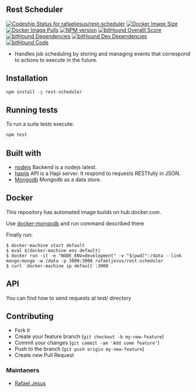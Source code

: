 ## Rest Scheduler

[![Codeship Status for rafaeljesus/rest-scheduler](https://codeship.com/projects/5fb5b430-7864-0133-0133-4ab273700aba/status?branch=master)](https://codeship.com/projects/118570)
[![Docker Image Size](https://img.shields.io/imagelayers/image-size/rafaeljesus/rest-scheduler/latest.svg)](https://hub.docker.com/r/rafaeljesus/rest-scheduler/)
[![Docker Image Pulls](https://img.shields.io/docker/pulls/rafaeljesus/rest-scheduler.svg)](https://hub.docker.com/r/rafaeljesus/rest-scheduler/)
[![NPM version](http://img.shields.io/npm/v/rest-scheduler.svg)](https://www.npmjs.org/package/rest-scheduler)
[![bitHound Overalll Score](https://www.bithound.io/github/rafaeljesus/rest-scheduler/badges/score.svg)](https://www.bithound.io/github/rafaeljesus/rest-scheduler)
[![bitHound Dependencies](https://www.bithound.io/github/rafaeljesus/rest-scheduler/badges/dependencies.svg)](https://www.bithound.io/github/rafaeljesus/rest-scheduler/master/dependencies/npm)
[![bitHound Dev Dependencies](https://www.bithound.io/github/rafaeljesus/rest-scheduler/badges/devDependencies.svg)](https://www.bithound.io/github/rafaeljesus/rest-scheduler/master/dependencies/npm)
[![bitHound Code](https://www.bithound.io/github/rafaeljesus/rest-scheduler/badges/code.svg)](https://www.bithound.io/github/rafaeljesus/rest-scheduler)

* Handles job scheduling by storing and managing events that correspond to actions to execute in the future.

## Installation
```bash
npm install -g rest-scheduler
```

## Running tests
To run a suite tests execute:
```bash
npm test
```

## Built with
- [nodejs](https://https://nodejs.org) Backend is a nodejs latest.
- [hapijs](http://hapijs.com) API is a Hapi server. It respond to requests RESTfully in JSON.
- [Mongodb](https://www.mongodb.com) Mongodb as a data store.

## Docker
This repository has automated image builds on hub.docker.com.

Use [docker-mongodb](https://github.com/rafaeljesus/docker-mongodb) and run command described there

Finally run:
```
$ docker-machine start default
$ eval $(docker-machine env default)
$ docker run -it -e "NODE_ENV=development" -v "$(pwd)":/data --link mongo:mongo -w /data -p 3000:3000 rafaeljesus/rest-scheduler
$ curl `docker-machine ip default`:3000
```

## API
You can find how to send requests at test/ directory

## Contributing
- Fork it
- Create your feature branch (`git checkout -b my-new-feature`)
- Commit your changes (`git commit -am 'Add some feature'`)
- Push to the branch (`git push origin my-new-feature`)
- Create new Pull Request

### Maintaners

* [Rafael Jesus](https://github.com/rafaeljesus)
